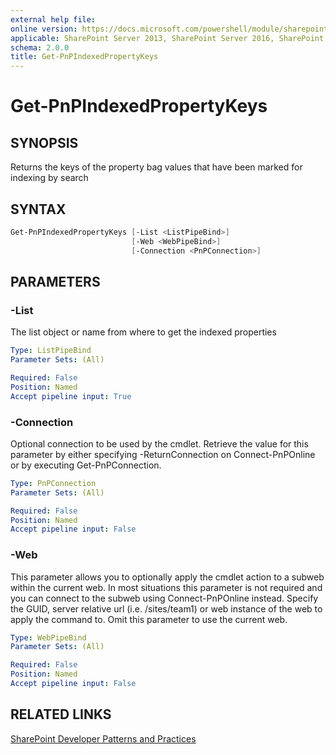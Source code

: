 ```yaml
---
external help file:
online version: https://docs.microsoft.com/powershell/module/sharepoint-pnp/get-pnpindexedpropertykeys
applicable: SharePoint Server 2013, SharePoint Server 2016, SharePoint Server 2019, SharePoint Online
schema: 2.0.0
title: Get-PnPIndexedPropertyKeys
---
```


# Get-PnPIndexedPropertyKeys

## SYNOPSIS
Returns the keys of the property bag values that have been marked for indexing by search

## SYNTAX 

```powershell
Get-PnPIndexedPropertyKeys [-List <ListPipeBind>]
                           [-Web <WebPipeBind>]
                           [-Connection <PnPConnection>]
```

## PARAMETERS

### -List
The list object or name from where to get the indexed properties

```yaml
Type: ListPipeBind
Parameter Sets: (All)

Required: False
Position: Named
Accept pipeline input: True
```

### -Connection
Optional connection to be used by the cmdlet. Retrieve the value for this parameter by either specifying -ReturnConnection on Connect-PnPOnline or by executing Get-PnPConnection.

```yaml
Type: PnPConnection
Parameter Sets: (All)

Required: False
Position: Named
Accept pipeline input: False
```

### -Web
This parameter allows you to optionally apply the cmdlet action to a subweb within the current web. In most situations this parameter is not required and you can connect to the subweb using Connect-PnPOnline instead. Specify the GUID, server relative url (i.e. /sites/team1) or web instance of the web to apply the command to. Omit this parameter to use the current web.

```yaml
Type: WebPipeBind
Parameter Sets: (All)

Required: False
Position: Named
Accept pipeline input: False
```

## RELATED LINKS

[SharePoint Developer Patterns and Practices](https://aka.ms/sppnp)